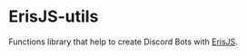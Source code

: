 # ErisJS-utils
Functions library that help to create Discord Bots with [ErisJS](https://github.com/abalabahaha/eris).
